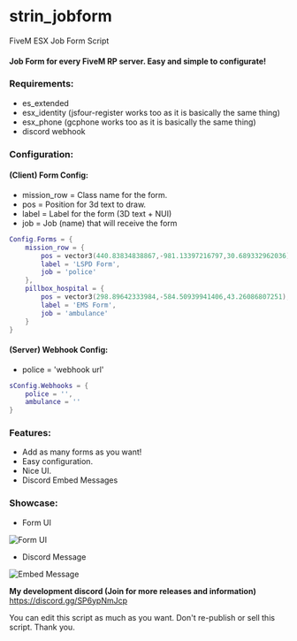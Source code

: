 # strin_jobform
FiveM ESX Job Form Script

#### Job Form for every FiveM RP server. Easy and simple to configurate!

### Requirements:

- es_extended
- esx_identity (jsfour-register works too as it is basically the same thing)
- esx_phone (gcphone works too as it is basically the same thing)
- discord webhook

### Configuration:

#### (Client) Form Config:

- mission_row = Class name for the form.
- pos = Position for 3d text to draw.
- label = Label for the form (3D text + NUI)
- job = Job (name) that will receive the form
```lua
Config.Forms = {
    mission_row = {
        pos = vector3(440.83834838867,-981.13397216797,30.689332962036),
        label = 'LSPD Form',
        job = 'police'
    },
    pillbox_hospital = {
        pos = vector3(298.89642333984,-584.50939941406,43.26086807251),
        label = 'EMS Form',
        job = 'ambulance'
    }
}
```

#### (Server) Webhook Config:

- police = 'webhook url'
```lua
sConfig.Webhooks = {
    police = '',
	ambulance = ''
}
```

### Features:
- Add as many forms as you want!
- Easy configuration.
- Nice UI.
- Discord Embed Messages

### Showcase: 
- Form UI

![Form UI](https://imgur.com/dbRgofc.png)

- Discord Message

![Embed Message](https://imgur.com/s43hql6.png)


**My development discord (Join for more releases and information)** https://discord.gg/SP6ypNmJcp

You can edit this script as much as you want. Don't re-publish or sell this script. Thank you.
